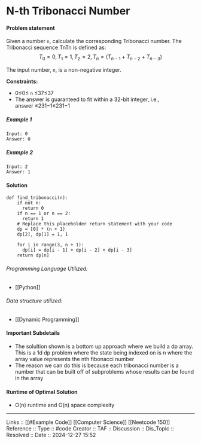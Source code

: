 # N-th Tribonacci Number

#### Problem statement

Given a number `n`, calculate the corresponding Tribonacci number. The Tribonacci sequence TnTn​ is defined as:
$$
T_0 = 0, T_1 = 1, T_2 = 2, T_n = (T_{n - 1} + T_{n - 2} + T_{n - 3})
$$

The input number, `n`, is a non-negative integer.

**Constraints:**

- 0≤0≤ `n` ≤37≤37
- The answer is guaranteed to fit within a 32-bit integer, i.e., answer ≤231−1≤231−1
##### Example 1
```
Input: 0
Answer: 0
```
##### Example 2
```
Input: 2
Answer: 1
```
#### Solution
```
def find_tribonacci(n):
    if not n:
      return 0
    if n == 1 or n == 2:
      return 1
    # Replace this placeholder return statement with your code
    dp = [0] * (n + 1)
    dp[2], dp[1] = 1, 1 
    
    for i in range(3, n + 1):
      dp[i] = dp[i - 1] + dp[i - 2] + dp[i - 3]
    return dp[n]
```

###### Programming Language Utilized:

- [[Python]]
###### Data structure utilized:

- [[Dynamic Programming]]
#### Important Subdetails

- The solultion shown is a bottom up approach where we build a dp array. This is a 1d dp problem where the state being indexed on is n where the array value represents the nth fibonacci number
- The reason we can do this is because each tribonacci number is a number that can be built off of subproblems whose results can be found in the array

#### Runtime of Optimal Solution
- O(n) runtime and O(n) space complexity
---
Links :: [[#Example Code]] [[Computer Science]] [[Neetcode 150]]
Reference ::
Type :: #code
Creator ::
TAF ::
Discussion ::
Dis_Topic :: 
Resolved ::
Date :: 2024-12-27 15:52
